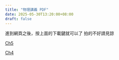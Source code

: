 ```yaml
---
title: "物理講義 PDF"
date: 2025-05-30T13:20:00+08:00
draft: false
---
```


進到網頁之後，按上面的下載鍵就可以了
拍的不好請見諒

[Ch5](https://github.com/itsxiaobai/itsxiaobai.github.io/blob/main/content/assets/ch4.pdf)

[Ch4](https://github.com/itsxiaobai/itsxiaobai.github.io/blob/main/content/assets/ch5.pdf)
